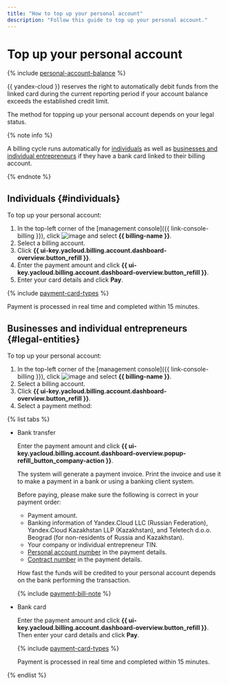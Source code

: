 ```yaml
---
title: "How to top up your personal account"
description: "Follow this guide to top up your personal account."
---
```


# Top up your personal account

{% include [personal-account-balance](../_includes/personal-account-balance.md) %}

{{ yandex-cloud }} reserves the right to automatically debit funds from the linked card during the current reporting period if your account balance exceeds the established credit limit.

The method for topping up your personal account depends on your legal status.

{% note info %}

A billing cycle runs automatically for [individuals](../payment/billing-cycle-individual.md) as well as [businesses and individual entrepreneurs](../payment/billing-cycle-business.md) if they have a bank card linked to their billing account.

{% endnote %}

## Individuals {#individuals}

To top up your personal account:
1. In the top-left corner of the [management console]({{ link-console-billing }}), click ![image](../../_assets/main-menu.svg) and select **{{ billing-name }}**.
1. Select a billing account.
1. Click **{{ ui-key.yacloud.billing.account.dashboard-overview.button_refill }}**.
1. Enter the payment amount and click **{{ ui-key.yacloud.billing.account.dashboard-overview.button_refill }}**.
1. Enter your card details and click **Pay**.

{% include [payment-card-types](../../_includes/billing/payment-card-types.md) %}

Payment is processed in real time and completed within 15 minutes.

## Businesses and individual entrepreneurs {#legal-entities}


To top up your personal account:
1. In the top-left corner of the [management console]({{ link-console-billing }}), click ![image](../../_assets/main-menu.svg) and select **{{ billing-name }}**.
1. Select a billing account.
1. Click **{{ ui-key.yacloud.billing.account.dashboard-overview.button_refill }}**.
1. Select a payment method:

{% list tabs %}

- Bank transfer

   Enter the payment amount and click **{{ ui-key.yacloud.billing.account.dashboard-overview.popup-refill_button_company-action }}**.

   The system will generate a payment invoice. Print the invoice and use it to make a payment in a bank or using a banking client system.

   Before paying, please make sure the following is correct in your payment order:
   * Payment amount.
   * Banking information of Yandex.Cloud LLC (Russian Federation), Yandex.Cloud Kazakhstan LLP (Kazakhstan), and Teletech d.o.o. Beograd (for non-residents of Russia and Kazakhstan).
   * Your company or individual entrepreneur TIN.
   * [Personal account number](../concepts/personal-account.md#id) in the payment details.
   * [Contract number](../concepts/contract.md) in the payment details.

   How fast the funds will be credited to your personal account depends on the bank performing the transaction.

   {% include [payment-bill-note](../_includes/payment-bill-note.md) %}

- Bank card

   Enter the payment amount and click **{{ ui-key.yacloud.billing.account.dashboard-overview.button_refill }}**. Then enter your card details and click **Pay**.

   {% include [payment-card-types](../../_includes/billing/payment-card-types.md) %}

   Payment is processed in real time and completed within 15 minutes.

{% endlist %}
